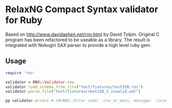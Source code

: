 # RelaxNG Compact Syntax validator for Ruby

Based on http://www.davidashen.net/rnv.html by David Tolpin.
Original C program has been refactored to be useable as a library.
The result is integrated with Nokogiri SAX parser to provide a high level ruby gem.

## Usage
```ruby
require 'rnv'

validator = RNV::Validator.new
validator.load_schema_from_file("test/fixtures/test330.rnc")
validator.parse_file("test/fixtures/test330_2_invalid.xml")

pp validator.errors # [#<RNV::Error code: :rnv_er_emis, message: 'incomplete content', line: 2, col: 8>, #<RNV::Error code: :rnv_er_elem, message: 'element ^bar not allowed', line: 3, col: 8>]
```
